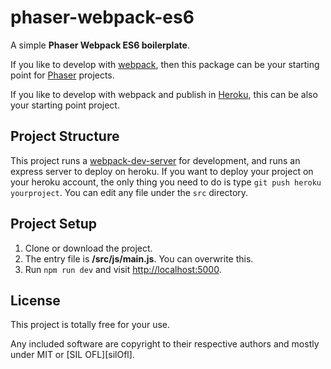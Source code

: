 # phaser-webpack-es6

A simple **Phaser Webpack ES6 boilerplate**.

If you like to develop with [webpack][webpackSite], then this package can be your starting point for [Phaser][phaserSite] projects.

If you like to develop with webpack and publish in [Heroku][herokuSite], this can be also your starting point project.

## Project Structure

This project runs a [webpack-dev-server][webpackDevServerSite] for development, and runs an express server to deploy on heroku. If you want to deploy your project on your heroku account, the only thing you need to do is type `git push heroku yourproject`. You can edit any file under the `src` directory.

## Project Setup

1. Clone or download the project.
2. The entry file is **/src/js/main.js**. You can overwrite this.
3. Run `npm run dev` and visit [http://localhost:5000](http://localhost:5000).

[webpackSite]:https://webpack.github.io/
[phaserSite]:https://phaser.io/
[herokuSite]:https://www.heroku.com/
[webpackDevServerSite]:https://webpack.github.io/docs/webpack-dev-server.html

## License

This project is totally free for your use.

Any included software are copyright to their respective authors and mostly under MIT or [SIL OFL][silOfl].



